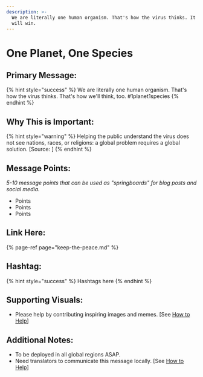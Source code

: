 ```yaml
---
description: >-
  We are literally one human organism. That's how the virus thinks. It's how we
  will win.
---
```


# One Planet, One Species

## Primary Message:

{% hint style="success" %}
We are literally one human organism. That's how the virus thinks. That's how we'll think, too. \#1planet1species
{% endhint %}

## Why This is Important:

{% hint style="warning" %}
Helping the public understand the virus does not see nations, races, or religions: a global problem requires a global solution. \[Source: \]
{% endhint %}

## Message Points:

_5-10 message points that can be used as "springboards" for blog posts and social media._

* Points
* Points
* Points

## Link Here:

{% page-ref page="keep-the-peace.md" %}

## Hashtag:

{% hint style="success" %}
Hashtags here
{% endhint %}

## Supporting Visuals:

* Please help by contributing inspiring images and memes. \[See [How to Help](../how-to-help.md)\]

## Additional Notes:

* To be deployed in all global regions ASAP.
* Need translators to communicate this message locally. \[See [How to Help](../how-to-help.md)\]

